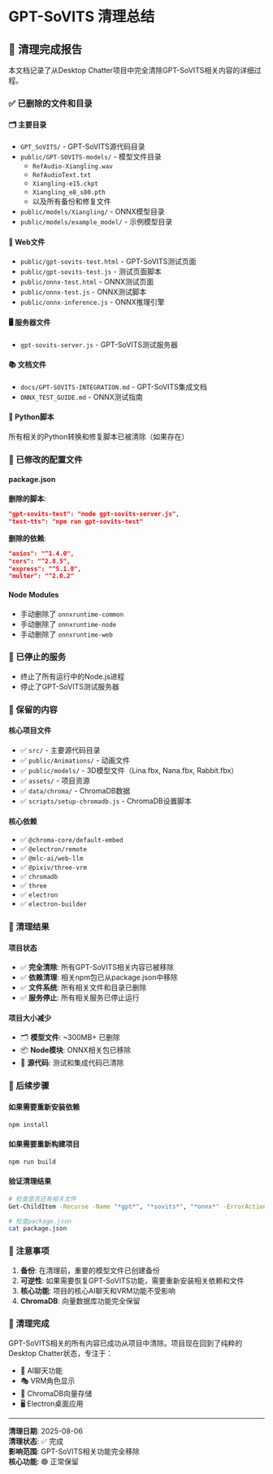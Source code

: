 # GPT-SoVITS 清理总结

## 🧹 清理完成报告

本文档记录了从Desktop Chatter项目中完全清除GPT-SoVITS相关内容的详细过程。

### ✅ 已删除的文件和目录

#### 🗂️ 主要目录
- `GPT_SoVITS/` - GPT-SoVITS源代码目录
- `public/GPT-SOVITS-models/` - 模型文件目录
  - `RefAudio-Xiangling.wav`
  - `RefAudioText.txt`
  - `Xiangling-e15.ckpt`
  - `Xiangling_e8_s80.pth`
  - 以及所有备份和修复文件
- `public/models/Xiangling/` - ONNX模型目录
- `public/models/example_model/` - 示例模型目录

#### 📄 Web文件
- `public/gpt-sovits-test.html` - GPT-SoVITS测试页面
- `public/gpt-sovits-test.js` - 测试页面脚本
- `public/onnx-test.html` - ONNX测试页面
- `public/onnx-test.js` - ONNX测试脚本
- `public/onnx-inference.js` - ONNX推理引擎

#### 🖥️ 服务器文件
- `gpt-sovits-server.js` - GPT-SoVITS测试服务器

#### 📚 文档文件
- `docs/GPT-SOVITS-INTEGRATION.md` - GPT-SoVITS集成文档
- `ONNX_TEST_GUIDE.md` - ONNX测试指南

#### 🐍 Python脚本
所有相关的Python转换和修复脚本已被清除（如果存在）

### 🔧 已修改的配置文件

#### package.json
**删除的脚本**:
```json
"gpt-sovits-test": "node gpt-sovits-server.js",
"test-tts": "npm run gpt-sovits-test"
```

**删除的依赖**:
```json
"axios": "^1.4.0",
"cors": "^2.8.5", 
"express": "^5.1.0",
"multer": "^2.0.2"
```

#### Node Modules
- 手动删除了 `onnxruntime-common`
- 手动删除了 `onnxruntime-node`
- 手动删除了 `onnxruntime-web`

### 🚫 已停止的服务
- 终止了所有运行中的Node.js进程
- 停止了GPT-SoVITS测试服务器

### 📁 保留的内容

#### 核心项目文件
- ✅ `src/` - 主要源代码目录
- ✅ `public/Animations/` - 动画文件
- ✅ `public/models/` - 3D模型文件（Lina.fbx, Nana.fbx, Rabbit.fbx）
- ✅ `assets/` - 项目资源
- ✅ `data/chroma/` - ChromaDB数据
- ✅ `scripts/setup-chromadb.js` - ChromaDB设置脚本

#### 核心依赖
- ✅ `@chroma-core/default-embed`
- ✅ `@electron/remote`
- ✅ `@mlc-ai/web-llm`
- ✅ `@pixiv/three-vrm`
- ✅ `chromadb`
- ✅ `three`
- ✅ `electron`
- ✅ `electron-builder`

### 🎯 清理结果

#### 项目状态
- ✅ **完全清除**: 所有GPT-SoVITS相关内容已被移除
- ✅ **依赖清理**: 相关npm包已从package.json中移除
- ✅ **文件系统**: 所有相关文件和目录已删除
- ✅ **服务停止**: 所有相关服务已停止运行

#### 项目大小减少
- 🗂️ **模型文件**: ~300MB+ 已删除
- 📦 **Node模块**: ONNX相关包已移除
- 📄 **源代码**: 测试和集成代码已清除

### 🔄 后续步骤

#### 如果需要重新安装依赖
```bash
npm install
```

#### 如果需要重新构建项目
```bash
npm run build
```

#### 验证清理结果
```bash
# 检查是否还有相关文件
Get-ChildItem -Recurse -Name "*gpt*", "*sovits*", "*onnx*" -ErrorAction SilentlyContinue

# 检查package.json
cat package.json
```

### 📝 注意事项

1. **备份**: 在清理前，重要的模型文件已创建备份
2. **可逆性**: 如果需要恢复GPT-SoVITS功能，需要重新安装相关依赖和文件
3. **核心功能**: 项目的核心AI聊天和VRM功能不受影响
4. **ChromaDB**: 向量数据库功能完全保留

### 🎉 清理完成

GPT-SoVITS相关的所有内容已成功从项目中清除。项目现在回到了纯粹的Desktop Chatter状态，专注于：

- 🤖 AI聊天功能
- 🎭 VRM角色显示
- 💾 ChromaDB向量存储
- 🖥️ Electron桌面应用

---

**清理日期**: 2025-08-06  
**清理状态**: ✅ 完成  
**影响范围**: GPT-SoVITS相关功能完全移除  
**核心功能**: 🟢 正常保留
